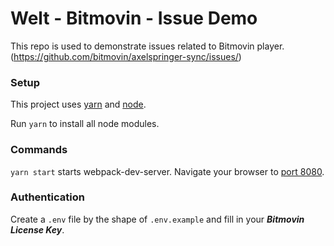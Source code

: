 # Welt - Bitmovin - Issue Demo
This repo is used to demonstrate issues related to Bitmovin player. (https://github.com/bitmovin/axelspringer-sync/issues/)

### Setup
This project uses [yarn]() and [node]().

Run  ```yarn``` to install all node modules.

### Commands

```yarn start``` starts webpack-dev-server. Navigate your browser to [port 8080](http://localhost:8080).

### Authentication
Create a `.env` file by the shape of `.env.example` and fill in your ***Bitmovin License Key***.
